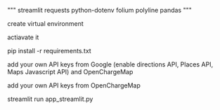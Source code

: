 """
streamlit
requests
python-dotenv
folium
polyline
pandas
"""


create virtual environment

actiavate it 

pip install -r requirements.txt

add your own API keys from Google (enable directions API, Places API, Maps Javascript API) and OpenChargeMap

add your own API keys from OpenChargeMap

streamlit run app_streamlit.py
